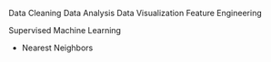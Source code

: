 Data Cleaning
Data Analysis
Data Visualization
Feature Engineering

Supervised Machine Learning
 - Nearest Neighbors
